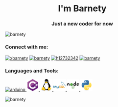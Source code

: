 <h1 align="center">I'm Barnety</h1>
<h3 align="center">Just a new coder for now</h3>

<p align="left"> <img src="https://komarev.com/ghpvc/?username=barnety&label=Profile%20views&color=0e75b6&style=flat" alt="barnety" /> </p>

<h3 align="left">Connect with me:</h3>
<p align="left">
<a href="https://twitter.com/xbarnety" target="blank"><img align="center" src="https://raw.githubusercontent.com/rahuldkjain/github-profile-readme-generator/master/src/images/icons/Social/twitter.svg" alt="xbarnety" height="30" width="40" /></a>
<a href="https://www.codechef.com/users/barnety" target="blank"><img align="center" src="https://cdn.jsdelivr.net/npm/simple-icons@3.1.0/icons/codechef.svg" alt="barnety" height="30" width="40" /></a>
<a href="https://www.hackerrank.com/h12732342" target="blank"><img align="center" src="https://raw.githubusercontent.com/rahuldkjain/github-profile-readme-generator/master/src/images/icons/Social/hackerrank.svg" alt="h12732342" height="30" width="40" /></a>
<a href="https://www.leetcode.com/barnety" target="blank"><img align="center" src="https://raw.githubusercontent.com/rahuldkjain/github-profile-readme-generator/master/src/images/icons/Social/leet-code.svg" alt="barnety" height="30" width="40" /></a>
</p>

<h3 align="left">Languages and Tools:</h3>
<p align="left"> <a href="https://www.arduino.cc/" target="_blank" rel="noreferrer"> <img src="https://cdn.worldvectorlogo.com/logos/arduino-1.svg" alt="arduino" width="40" height="40"/> </a> <a href="https://www.w3schools.com/cs/" target="_blank" rel="noreferrer"> <img src="https://raw.githubusercontent.com/devicons/devicon/master/icons/csharp/csharp-original.svg" alt="csharp" width="40" height="40"/> </a> <a href="https://www.linux.org/" target="_blank" rel="noreferrer"> <img src="https://raw.githubusercontent.com/devicons/devicon/master/icons/linux/linux-original.svg" alt="linux" width="40" height="40"/> </a> <a href="https://www.mysql.com/" target="_blank" rel="noreferrer"> <img src="https://raw.githubusercontent.com/devicons/devicon/master/icons/mysql/mysql-original-wordmark.svg" alt="mysql" width="40" height="40"/> </a> <a href="https://nodejs.org" target="_blank" rel="noreferrer"> <img src="https://raw.githubusercontent.com/devicons/devicon/master/icons/nodejs/nodejs-original-wordmark.svg" alt="nodejs" width="40" height="40"/> </a> <a href="https://www.python.org" target="_blank" rel="noreferrer"> <img src="https://raw.githubusercontent.com/devicons/devicon/master/icons/python/python-original.svg" alt="python" width="40" height="40"/> </a> </p>

<p><img align="center" src="https://github-readme-stats.vercel.app/api/top-langs?username=barnety&show_icons=true&locale=en&layout=compact" alt="barnety" /></p>
